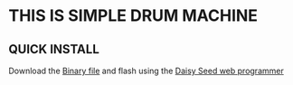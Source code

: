 # THIS IS SIMPLE DRUM MACHINE

## QUICK INSTALL
Download the [Binary file](simple-drum-machine-touch.bin) and flash using the [Daisy Seed web programmer](https://electro-smith.github.io/Programmer/)

